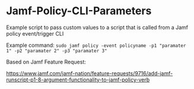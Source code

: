 # Jamf-Policy-CLI-Parameters
Example script to pass custom values to a script that is called from a Jamf policy event/trigger CLI

Example command:
`sudo jamf policy -event policyname -p1 "paramater 1" -p2 "paramater 2" -p3 "paramater 3"`


Based on Jamf Feature Request:

https://www.jamf.com/jamf-nation/feature-requests/9716/add-jamf-runscript-p1-8-argument-functionality-to-jamf-policy-verb
